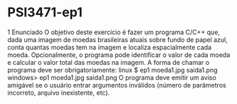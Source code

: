 # PSI3471-ep1

1 Enunciado
O objetivo deste exercício é fazer um programa C/C++ que, dada uma
imagem de moedas brasileiras atuais sobre fundo de papel azul, conta quantas
moedas tem na imagem e localiza espacialmente cada moeda. Opcionalmente,
o programa pode identificar o valor de cada moeda e calcular o valor total
das moedas na imagem.
A forma de chamar o programa deve ser obrigatoriamente:
  linux $ ep1 moeda1.jpg saida1.png
  windows> ep1 moeda1.jpg saida1.png
O programa deve emitir um aviso amigável se o usuário entrar argumentos
inválidos (número de parâmetros incorreto, arquivo inexistente, etc).
